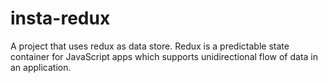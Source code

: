 # insta-redux
A project that uses redux as data store. Redux is a predictable state container for JavaScript apps which supports unidirectional flow of data in an application.
